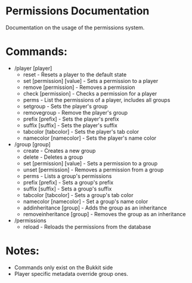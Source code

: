 Permissions Documentation
=====
Documentation on the usage of the permissions system.

Commands:
=====
  * /player [player]
     * reset - Resets a player to the default state
	 * set [permission] [value] - Sets a permission to a player
	 * remove [permission] - Removes a permission
	 * check [permission] - Checks a permission for a player
	 * perms - List the permissions of a player, includes all groups
	 * setgroup - Sets the player's group
	 * removegroup - Remove the player's group
	 * prefix [prefix] - Sets the player's prefix
	 * suffix [suffix] - Sets the player's suffix
	 * tabcolor [tabcolor] - Sets the player's tab color
	 * namecolor [namecolor] - Sets the player's name color
  * /group [group]
     * create - Creates a new group
	 * delete - Deletes a group
	 * set [permission] [value] - Sets a permission to a group
	 * unset [permission] - Removes a permission from a group
	 * perms - Lists a group's permissions
	 * prefix [prefix] - Sets a group's prefix
	 * suffix [suffix] - Sets a group's suffix
	 * tabcolor [tabcolor] - Sets a group's tab color
	 * namecolor [namecolor] - Set a group's name color
	 * addinheritance [group] - Adds the group as an inheritance
	 * removeinheritance [group] - Removes the group as an inheritance
  * /permissions
     * reload - Reloads the permissions from the database
	 
Notes:
=====
  * Commands only exist on the Bukkit side
  * Player specific metadata override group ones.
	 
	 
	 
